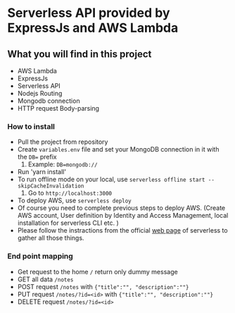 # Serverless API provided by ExpressJs and AWS Lambda

## What you will find in this project

* AWS Lambda
* ExpressJs
* Serverless API
* Nodejs Routing
* Mongodb connection
* HTTP request Body-parsing

### How to install

* Pull the project from repository
* Create `variables.env` file and set your MongoDB connection in it with the `DB=` prefix
    1. Example: `DB=mongodb://`
* Run 'yarn install'
* To run offline mode on your local, use `serverless offline start --skipCacheInvalidation`
    1. Go to `http://localhost:3000`
* To deploy AWS, use `serverless deploy`
* Of course you need to complete previous steps to deploy AWS. (Create AWS account, User definition by Identity and Access Management, local installation for serverless CLI etc. )
* Please follow the instractions from the official [web page](https://serverless.com/blog/serverless-express-rest-api/) of serverless to gather all those things.

### End point mapping

* Get request to the home `/` return only dummy message
* GET all data `/notes`
* POST request `/notes` with `{"title":"", "description":""}`
* PUT request `/notes/?id=<id>` with `{"title":"", "description":""}`
* DELETE request `/notes/?id=<id>`